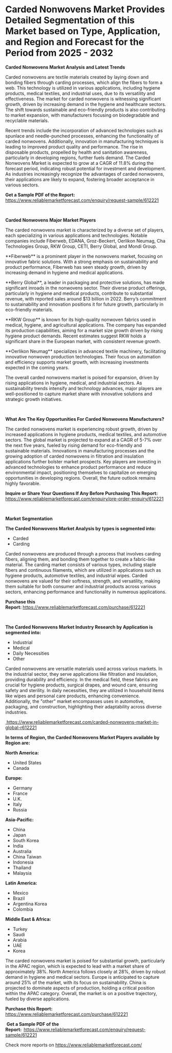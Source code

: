 <p><h1>Carded Nonwovens Market Provides Detailed Segmentation of this Market based on Type, Application, and Region and Forecast for the Period from 2025 - 2032</h1></p><p><strong>Carded Nonwovens Market Analysis and Latest Trends</strong></p>
<p><p>Carded nonwovens are textile materials created by laying down and bonding fibers through carding processes, which align the fibers to form a web. This technology is utilized in various applications, including hygiene products, medical textiles, and industrial uses, due to its versatility and effectiveness. The market for carded nonwovens is witnessing significant growth, driven by increasing demand in the hygiene and healthcare sectors. The shift towards sustainable and eco-friendly products is also contributing to market expansion, with manufacturers focusing on biodegradable and recyclable materials.</p><p>Recent trends include the incorporation of advanced technologies such as spunlace and needle-punched processes, enhancing the functionality of carded nonwovens. Additionally, innovation in manufacturing techniques is leading to improved product quality and performance. The rise in disposable products, propelled by health and sanitation awareness, particularly in developing regions, further fuels demand. The Carded Nonwovens Market is expected to grow at a CAGR of 11.8% during the forecast period, indicating robust potential for investment and development. As industries increasingly recognize the advantages of carded nonwovens, their applications are likely to expand, fostering broader acceptance in various sectors.</p></p>
<p><strong>Get a Sample PDF of the Report:&nbsp;</strong> <a href="https://www.reliablemarketforecast.com/enquiry/request-sample/612221?utm_campaign=3197&utm_medium=2&utm_source=Github&utm_content=ia&utm_term=23032025&utm_id=carded-nonwovens">https://www.reliablemarketforecast.com/enquiry/request-sample/612221</a></p>
<p>&nbsp;</p>
<p><strong>Carded Nonwovens Major Market Players</strong></p>
<p><p>The carded nonwovens market is characterized by a diverse set of players, each specializing in various applications and technologies. Notable companies include Fiberweb, EDANA, Groz-Beckert, Oerlikon Neumag, Cha Technologies Group, RKW Group, CETI, Berry Global, and Mondi Group.</p><p>**Fiberweb** is a prominent player in the nonwovens market, focusing on innovative fabric solutions. With a strong emphasis on sustainability and product performance, Fiberweb has seen steady growth, driven by increasing demand in hygiene and medical applications.</p><p>**Berry Global**, a leader in packaging and protective solutions, has made significant inroads in the nonwovens sector. Their diverse product offerings, particularly in hygiene and medical products, contribute to substantial revenue, with reported sales around $13 billion in 2022. Berry’s commitment to sustainability and innovation positions it for future growth, particularly in eco-friendly materials.</p><p>**RKW Group** is known for its high-quality nonwoven fabrics used in medical, hygiene, and agricultural applications. The company has expanded its production capabilities, aiming for a market size growth driven by rising hygiene product demands. Recent estimates suggest RKW holds a significant share in the European market, with consistent revenue growth.</p><p>**Oerlikon Neumag** specializes in advanced textile machinery, facilitating innovative nonwoven production technologies. Their focus on automation and efficiency supports market growth, with increasing investments expected in the coming years.</p><p>The overall carded nonwovens market is poised for expansion, driven by rising applications in hygiene, medical, and industrial sectors. As sustainability trends intensify and technology advances, major players are well-positioned to capture market share with innovative solutions and strategic growth initiatives.</p></p>
<p>&nbsp;</p>
<p><strong>What Are The Key Opportunities For Carded Nonwovens Manufacturers?</strong></p>
<p><p>The carded nonwovens market is experiencing robust growth, driven by increased applications in hygiene products, medical textiles, and automotive sectors. The global market is projected to expand at a CAGR of 5-7% over the next five years, fueled by rising demand for eco-friendly and sustainable materials. Innovations in manufacturing processes and the growing adoption of carded nonwovens in filtration and insulation applications further bolster market prospects. Key players are investing in advanced technologies to enhance product performance and reduce environmental impact, positioning themselves to capitalize on emerging opportunities in developing regions. Overall, the future outlook remains highly favorable.</p></p>
<p><strong>Inquire or Share Your Questions If Any Before Purchasing This Report:</strong> <a href="https://www.reliablemarketforecast.com/enquiry/pre-order-enquiry/612221?utm_campaign=3197&utm_medium=2&utm_source=Github&utm_content=ia&utm_term=23032025&utm_id=carded-nonwovens">https://www.reliablemarketforecast.com/enquiry/pre-order-enquiry/612221</a></p>
<p>&nbsp;</p>
<p><strong>Market Segmentation</strong></p>
<p><strong>The Carded Nonwovens Market Analysis by types is segmented into:</strong></p>
<p><ul><li>Carded</li><li>Carding</li></ul></p>
<p><p>Carded nonwovens are produced through a process that involves carding fibers, aligning them, and bonding them together to create a fabric-like material. The carding market consists of various types, including staple fibers and continuous filaments, which are utilized in applications such as hygiene products, automotive textiles, and industrial wipes. Carded nonwovens are valued for their softness, strength, and versatility, making them suitable for both consumer and industrial products across various sectors, enhancing performance and functionality in numerous applications.</p></p>
<p><strong>Purchase this Report:&nbsp;</strong><a href="https://www.reliablemarketforecast.com/purchase/612221?utm_campaign=3197&utm_medium=2&utm_source=Github&utm_content=ia&utm_term=23032025&utm_id=carded-nonwovens">https://www.reliablemarketforecast.com/purchase/612221</a></p>
<p>&nbsp;</p>
<p><strong>The Carded Nonwovens Market Industry Research by Application is segmented into:</strong></p>
<p><ul><li>Industrial</li><li>Medical</li><li>Daily Necessities</li><li>Other</li></ul></p>
<p><p>Carded nonwovens are versatile materials used across various markets. In the industrial sector, they serve applications like filtration and insulation, providing durability and efficiency. In the medical field, these fabrics are crucial for hygiene products, surgical drapes, and wound care, ensuring safety and sterility. In daily necessities, they are utilized in household items like wipes and personal care products, enhancing convenience. Additionally, the "other" market encompasses uses in automotive, packaging, and construction, highlighting their adaptability across diverse industries.</p></p>
<p><a href="https://www.reliablemarketforecast.com/carded-nonwovens-market-in-global-r612221?utm_campaign=3197&utm_medium=2&utm_source=Github&utm_content=ia&utm_term=23032025&utm_id=carded-nonwovens">&nbsp;https://www.reliablemarketforecast.com/carded-nonwovens-market-in-global-r612221</a></p>
<p><strong>In terms of Region, the Carded Nonwovens Market Players available by Region are:</strong></p>
<p>
    <p> <strong> North America: </strong>
        <ul>
            <li>United States</li>
            <li>Canada</li>
        </ul>
        </p> 
    <p> <strong> Europe: </strong>
        <ul>
            <li>Germany</li>
            <li>France</li>
            <li>U.K.</li>
            <li>Italy</li>
            <li>Russia</li>
        </ul>
        </p> 
    <p> <strong> Asia-Pacific: </strong>
        <ul>
            <li>China</li>
            <li>Japan</li>
            <li>South Korea</li>
            <li>India</li>
            <li>Australia</li>
            <li>China Taiwan</li>
            <li>Indonesia</li>
            <li>Thailand</li>
            <li>Malaysia</li>
        </ul>
        </p> 
    <p> <strong> Latin America: </strong>
        <ul>
            <li>Mexico</li>
            <li>Brazil</li>
            <li>Argentina Korea</li>
            <li>Colombia</li>
        </ul>
        </p> 
    <p> <strong> Middle East & Africa: </strong>
        <ul>
            <li>Turkey</li>
            <li>Saudi</li>
            <li>Arabia</li>
            <li>UAE</li>
            <li>Korea</li>
        </ul>
    </p>
    </p>
<p><p>The carded nonwovens market is poised for substantial growth, particularly in the APAC region, which is expected to lead with a market share of approximately 38%. North America follows closely at 28%, driven by robust demand in hygiene and medical sectors. Europe is anticipated to capture around 25% of the market, with its focus on sustainability. China is projected to dominate aspects of production, holding a critical position within the APAC category. Overall, the market is on a positive trajectory, fueled by diverse applications.</p></p>
<p><strong>Purchase this Report: </strong><a href="https://www.reliablemarketforecast.com/purchase/612221?utm_campaign=3197&utm_medium=2&utm_source=Github&utm_content=ia&utm_term=23032025&utm_id=carded-nonwovens">https://www.reliablemarketforecast.com/purchase/612221</a></p>
<p>&nbsp;<strong>Get a Sample PDF of the Report:&nbsp;&nbsp;</strong><a href="https://www.reliablemarketforecast.com/enquiry/request-sample/612221?utm_campaign=3197&utm_medium=2&utm_source=Github&utm_content=ia&utm_term=23032025&utm_id=carded-nonwovens">https://www.reliablemarketforecast.com/enquiry/request-sample/612221</a></p>
<p><strong></strong></p>
<p>Check more reports on <a href="https://www.reliablemarketforecast.com/?utm_campaign=3197&utm_medium=2&utm_source=Github&utm_content=ia&utm_term=23032025&utm_id=carded-nonwovens">https://www.reliablemarketforecast.com/</a></p>
